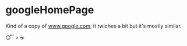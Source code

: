 # googleHomePage
Kind of a copy of www.google.com; it twiches a bit but it's mostly similar.

😴 > ☕
